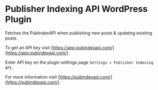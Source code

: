 # Publisher Indexing API WordPress Plugin

Fetches the PubIndexAPI when publishing new posts & updating existing posts.

To get an API key visit [https://app.pubindexapi.com/](https://app.pubindexapi.com/).

Enter API key on the plugin settings page `Settings > Publisher Indexing API`.

For more information visit [https://pubindexapi.com/](https://pubindexapi.com/).
